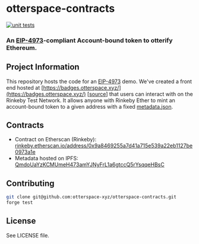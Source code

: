 # otterspace-contracts

[![unit tests](https://github.com/otterspace-xyz/otterspace-contracts/actions/workflows/main.yml/badge.svg)](https://github.com/otterspace-xyz/otterspace-contracts/actions/workflows/main.yml)

### An [EIP-4973](https://github.com/ethereum/EIPs/pull/4973)-compliant Account-bound token to otterify Ethereum.

## Project Information

This repository hosts the code for an
[EIP-4973](https://otterspace-xyz.github.io/badges/) demo. We've created a
front end hosted at
[https://badges.otterspace.xyz/](https://badges.otterspace.xyz/)
[[source](https://github.com/otterspace-xyz/badges)] that users can interact
with on the Rinkeby Test Network. It allows anyone with Rinkeby Ether to mint
an account-bound token to a given address with a fixed
[metadata.json](./metadata.json).

## Contracts

- Contract on Etherscan (Rinkeby):
  [rinkeby.etherscan.io/address/0x9a8469255a7d41a715e539a22eb1127be0973a1e](https://rinkeby.etherscan.io/address/0x9a8469255a7d41a715e539a22eb1127be0973a1e)
- Metadata hosted on IPFS:
  [QmdoUaYzKCMUmeH473amYJNyFrL1a6gtccQ5rYsqqeHBsC](https://ipfs.io/ipfs/QmdoUaYzKCMUmeH473amYJNyFrL1a6gtccQ5rYsqqeHBsC)

## Contributing

```bash
git clone git@github.com:otterspace-xyz/otterspace-contracts.git
forge test
```

## License

See LICENSE file.
